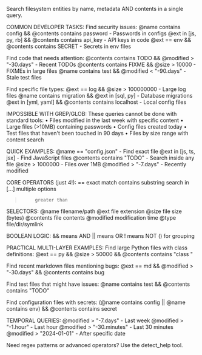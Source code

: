 Search filesystem entities by name, metadata AND contents in a single query.

COMMON DEVELOPER TASKS:
Find security issues:
@name contains config && @contents contains password     - Passwords in configs
@ext in [js, py, rb] && @contents contains api_key      - API keys in code
@ext == env && @contents contains SECRET                 - Secrets in env files

Find code that needs attention:
@contents contains TODO && @modified > "-30.days"        - Recent TODOs
@contents contains FIXME && @size > 10000                - FIXMEs in large files
@name contains test && @modified < "-90.days"            - Stale test files

Find specific file types:
@ext == log && @size > 100000000                        - Large log files
@name contains migration && @ext in [sql, py]            - Database migrations
@ext in [yml, yaml] && @contents contains localhost      - Local config files

IMPOSSIBLE WITH GREP/GLOB:
These queries cannot be done with standard tools:
• Files modified in the last week with specific content
• Large files (>10MB) containing passwords
• Config files created today
• Test files that haven't been touched in 90 days
• Files by size range with content search

QUICK EXAMPLES:
@name == "config.json"                               - Find exact file
@ext in [js, ts, jsx]                               - Find JavaScript files
@contents contains "TODO"                           - Search inside any file
@size > 1000000                                     - Files over 1MB
@modified > "-7.days"                               - Recently modified

CORE OPERATORS (just 4!):
==         exact match
contains   substring search
in [...]   multiple options
>          greater than

SELECTORS:
@name      filename/path
@ext       file extension
@size      file size (bytes)
@contents  file contents
@modified  modification time
@type      file/dir/symlink

BOOLEAN LOGIC:
&&  means AND
||  means OR
!   means NOT
()  for grouping

PRACTICAL MULTI-LAYER EXAMPLES:
Find large Python files with class definitions:
@ext == py && @size > 50000 && @contents contains "class "

Find recent markdown files mentioning bugs:
@ext == md && @modified > "-30.days" && @contents contains bug

Find test files that might have issues:
@name contains test && @contents contains "TODO"

Find configuration files with secrets:
(@name contains config || @name contains env) && @contents contains secret

TEMPORAL QUERIES:
@modified > "-7.days"                                - Last week
@modified > "-1.hour"                                - Last hour
@modified > "-30.minutes"                            - Last 30 minutes
@modified > "2024-01-01"                             - After specific date

Need regex patterns or advanced operators? Use the detect_help tool.
